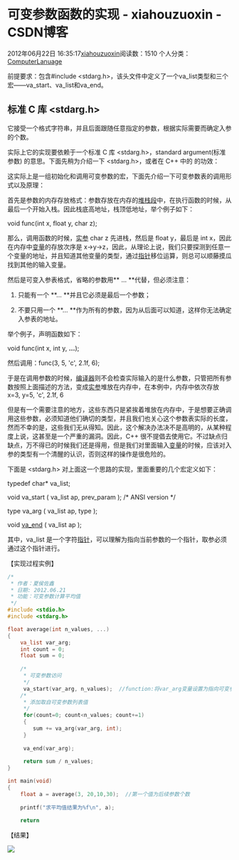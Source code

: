 # 可变参数函数的实现 - xiahouzuoxin - CSDN博客





2012年06月22日 16:35:17[xiahouzuoxin](https://me.csdn.net/xiahouzuoxin)阅读数：1510
个人分类：[ComputerLanuage](https://blog.csdn.net/xiahouzuoxin/article/category/1172320)









前提要求：包含#include <stdarg.h>，该头文件中定义了一个va_list类型和三个宏——va_start、va_list和va_end。



## 标准 C 库 <stdarg.h>




它接受一个格式字符串，并且后面跟随任意指定的参数，根据实际需要而确定入参的个数。


实际上它的实现要依赖于一个标准 C 库 <stdarg.h>，standard argument(标准参数) 的意思。下面先稍为介绍一下 <stdarg.h>，或者在 C++ 中的 <cstdarg> 的功效：


这实际上是一组初始化和调用可变参数的宏，下面先介绍一下可变参数表的调用形式以及原理：


首先是参数的内存存放格式：参数存放在内存的[堆栈段](http://baike.baidu.com/edit/1340814?lemmaId=1340814&subLemmaId=1340814&dl=2#)中，在执行函数的时候，从最后一个开始入栈。因此栈底高地址，栈顶低地址，举个例子如下：


void func(int x, float y, char z);


那么，调用函数的时候，[实参](http://baike.baidu.com/edit/1340814?lemmaId=1340814&subLemmaId=1340814&dl=2#) char z 先进栈，然后是 float y，最后是 int x，因此在内存中[变量](http://baike.baidu.com/edit/1340814?lemmaId=1340814&subLemmaId=1340814&dl=2#)的存放次序是
 x->y->z，因此，从理论上说，我们只要探测到任意一个变量的地址，并且知道其他变量的类型，通过[指针](http://baike.baidu.com/edit/1340814?lemmaId=1340814&subLemmaId=1340814&dl=2#)移位运算，则总可以顺藤摸瓜找到其他的输入变量。


然后是可变入参表格式，省略的参数用** ... **代替，但必须注意：


1. 只能有一个 **... **并且它必须是最后一个参数；


2. 不要只用一个 **... **作为所有的参数，因为从后面可以知道，这样你无法确定入参表的地址。


举个例子，声明函数如下：


void func(int x, int y, **...**);


然后调用：func(3, 5, 'c', 2.1f, 6);


于是在调用参数的时候，[编译器](http://baike.baidu.com/edit/1340814?lemmaId=1340814&subLemmaId=1340814&dl=2#)则不会检查实际输入的是什么参数，只管把所有参数按照上面描述的方法，变成[实参](http://baike.baidu.com/edit/1340814?lemmaId=1340814&subLemmaId=1340814&dl=2#)堆放在内存中，在本例中，内存中依次存放
 x=3, y=5, 'c', 2.1f, 6


但是有一个需要注意的地方，这些东西只是紧挨着堆放在内存中，于是想要正确调用这些参数，必须知道他们确切的类型，并且我们也关心这个参数表实际的长度，然而不幸的是，这些我们无从得知。因此，这个解决办法决不是高明的，从某种程度上说，这甚至是一个严重的漏洞。因此，C++ 很不提倡去使用它。不过缺点归缺点，万不得已的时候我们还是得用，但是我们对里面输入[变量](http://baike.baidu.com/edit/1340814?lemmaId=1340814&subLemmaId=1340814&dl=2#)的时候，应该对入参的类型有一个清醒的认识，否则这样的操作是很危险的。


下面是 <stdarg.h> 对上面这一个思路的实现，里面重要的几个宏定义如下：


typedef char* va_list;


void va_start ( va_list ap, prev_param ); /* ANSI version */


type va_arg ( va_list ap, type );


void [va_end](http://baike.baidu.com/edit/1340814?lemmaId=1340814&subLemmaId=1340814&dl=2#) ( va_list ap );


其中，va_list 是一个字符[指针](http://baike.baidu.com/edit/1340814?lemmaId=1340814&subLemmaId=1340814&dl=2#)，可以理解为指向当前参数的一个指针，取参必须通过这个指针进行。


【实现过程实例】

```cpp
/*
 * 作者：夏侯佐鑫
 * 日期: 2012.06.21
 * 功能：可变参数计算平均值 
 */
#include <stdio.h>
#include <stdarg.h>

float average(int n_values, ...)
{
	va_list var_arg;
	int count = 0;
	float sum = 0;
	
	/*
 	 * 可变参数访问 
	 */
	 va_start(var_arg, n_values);  //function:将var_arg变量设置为指向可变参数部分的第一个参数 
	/*
 	 * 添加取自可变参数列表值 
	 */	  
	 for(count=0; count<n_values; count+=1)
	 {
	 	sum += va_arg(var_arg, int);
	 }
	 
	 va_end(var_arg);
	 
	 return sum / n_values;
}

int main(void)
{
	float a = average(3, 20,10,30);  //第一个值为后续参数个数 
	
	printf("求平均值结果为%f\n", a);
	
	return
```

【结果】

![](https://img-my.csdn.net/uploads/201206/23/1340383079_1073.JPG)





